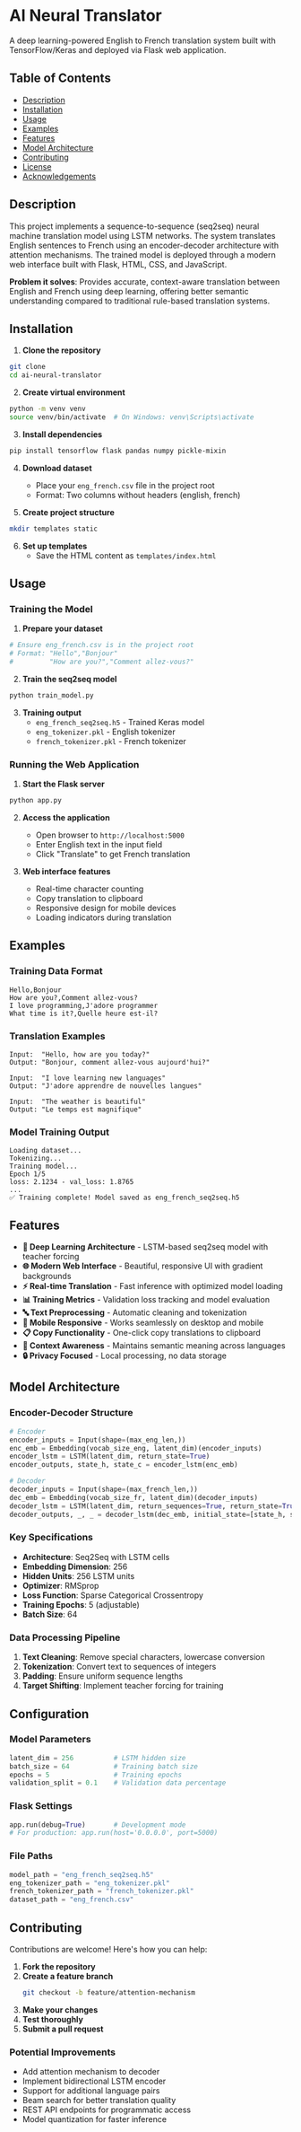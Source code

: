 # AI Neural Translator

A deep learning-powered English to French translation system built with TensorFlow/Keras and deployed via Flask web application.

## Table of Contents
- [Description](#description)
- [Installation](#installation)
- [Usage](#usage)
- [Examples](#examples)
- [Features](#features)
- [Model Architecture](#model-architecture)
- [Contributing](#contributing)
- [License](#license)
- [Acknowledgements](#acknowledgements)

## Description

This project implements a sequence-to-sequence (seq2seq) neural machine translation model using LSTM networks. The system translates English sentences to French using an encoder-decoder architecture with attention mechanisms. The trained model is deployed through a modern web interface built with Flask, HTML, CSS, and JavaScript.

**Problem it solves**: Provides accurate, context-aware translation between English and French using deep learning, offering better semantic understanding compared to traditional rule-based translation systems.

## Installation

1. **Clone the repository**
```bash
git clone 
cd ai-neural-translator
```

2. **Create virtual environment**
```bash
python -m venv venv
source venv/bin/activate  # On Windows: venv\Scripts\activate
```

3. **Install dependencies**
```bash
pip install tensorflow flask pandas numpy pickle-mixin
```

4. **Download dataset**
   - Place your `eng_french.csv` file in the project root
   - Format: Two columns without headers (english, french)

5. **Create project structure**
```bash
mkdir templates static
```

6. **Set up templates**
   - Save the HTML content as `templates/index.html`

## Usage

### Training the Model

1. **Prepare your dataset**
```bash
# Ensure eng_french.csv is in the project root
# Format: "Hello","Bonjour"
#         "How are you?","Comment allez-vous?"
```

2. **Train the seq2seq model**
```bash
python train_model.py
```

3. **Training output**
   - `eng_french_seq2seq.h5` - Trained Keras model
   - `eng_tokenizer.pkl` - English tokenizer
   - `french_tokenizer.pkl` - French tokenizer

### Running the Web Application

1. **Start the Flask server**
```bash
python app.py
```

2. **Access the application**
   - Open browser to `http://localhost:5000`
   - Enter English text in the input field
   - Click "Translate" to get French translation

3. **Web interface features**
   - Real-time character counting
   - Copy translation to clipboard
   - Responsive design for mobile devices
   - Loading indicators during translation

## Examples

### Training Data Format
```csv
Hello,Bonjour
How are you?,Comment allez-vous?
I love programming,J'adore programmer
What time is it?,Quelle heure est-il?
```

### Translation Examples
```
Input:  "Hello, how are you today?"
Output: "Bonjour, comment allez-vous aujourd'hui?"

Input:  "I love learning new languages"
Output: "J'adore apprendre de nouvelles langues"

Input:  "The weather is beautiful"
Output: "Le temps est magnifique"
```

### Model Training Output
```
Loading dataset...
Tokenizing...
Training model...
Epoch 1/5
loss: 2.1234 - val_loss: 1.8765
...
✅ Training complete! Model saved as eng_french_seq2seq.h5
```

## Features

- **🧠 Deep Learning Architecture** - LSTM-based seq2seq model with teacher forcing
- **🌐 Modern Web Interface** - Beautiful, responsive UI with gradient backgrounds
- **⚡ Real-time Translation** - Fast inference with optimized model loading
- **📊 Training Metrics** - Validation loss tracking and model evaluation
- **🔤 Text Preprocessing** - Automatic cleaning and tokenization
- **📱 Mobile Responsive** - Works seamlessly on desktop and mobile
- **📋 Copy Functionality** - One-click copy translations to clipboard
- **🎯 Context Awareness** - Maintains semantic meaning across languages
- **🔒 Privacy Focused** - Local processing, no data storage

## Model Architecture

### Encoder-Decoder Structure
```python
# Encoder
encoder_inputs = Input(shape=(max_eng_len,))
enc_emb = Embedding(vocab_size_eng, latent_dim)(encoder_inputs)
encoder_lstm = LSTM(latent_dim, return_state=True)
encoder_outputs, state_h, state_c = encoder_lstm(enc_emb)

# Decoder  
decoder_inputs = Input(shape=(max_french_len,))
dec_emb = Embedding(vocab_size_fr, latent_dim)(decoder_inputs)
decoder_lstm = LSTM(latent_dim, return_sequences=True, return_state=True)
decoder_outputs, _, _ = decoder_lstm(dec_emb, initial_state=[state_h, state_c])
```

### Key Specifications
- **Architecture**: Seq2Seq with LSTM cells
- **Embedding Dimension**: 256
- **Hidden Units**: 256 LSTM units
- **Optimizer**: RMSprop
- **Loss Function**: Sparse Categorical Crossentropy
- **Training Epochs**: 5 (adjustable)
- **Batch Size**: 64

### Data Processing Pipeline
1. **Text Cleaning**: Remove special characters, lowercase conversion
2. **Tokenization**: Convert text to sequences of integers
3. **Padding**: Ensure uniform sequence lengths
4. **Target Shifting**: Implement teacher forcing for training

## Configuration

### Model Parameters
```python
latent_dim = 256          # LSTM hidden size
batch_size = 64           # Training batch size
epochs = 5                # Training epochs
validation_split = 0.1    # Validation data percentage
```

### Flask Settings
```python
app.run(debug=True)       # Development mode
# For production: app.run(host='0.0.0.0', port=5000)
```

### File Paths
```python
model_path = "eng_french_seq2seq.h5"
eng_tokenizer_path = "eng_tokenizer.pkl"
french_tokenizer_path = "french_tokenizer.pkl"
dataset_path = "eng_french.csv"
```

## Contributing

Contributions are welcome! Here's how you can help:

1. **Fork the repository**
2. **Create a feature branch**
   ```bash
   git checkout -b feature/attention-mechanism
   ```
3. **Make your changes**
4. **Test thoroughly**
5. **Submit a pull request**

### Potential Improvements
- Add attention mechanism to decoder
- Implement bidirectional LSTM encoder
- Support for additional language pairs
- Beam search for better translation quality
- REST API endpoints for programmatic access
- Model quantization for faster inference
